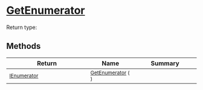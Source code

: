 # [GetEnumerator](./SequentialTransformPipeline-100663509.md)


Return type:
## Methods

| Return | Name | Summary | 
| --- | --- | --- | 
| <sub>[IEnumerator](https://docs.microsoft.com/en-us/dotnet/api/System.Collections.IEnumerator)</sub><img width=200/>| <sub>[GetEnumerator](./SequentialTransformPipeline-100663509.md) (  )</sub>| <sub></sub><img width=200/>| <br>



